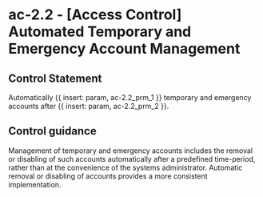 # ac-2.2 - \[Access Control\] Automated Temporary and Emergency Account Management

## Control Statement

Automatically {{ insert: param, ac-2.2_prm_1 }} temporary and emergency accounts after {{ insert: param, ac-2.2_prm_2 }}.

## Control guidance

Management of temporary and emergency accounts includes the removal or disabling of such accounts automatically after a predefined time-period, rather than at the convenience of the systems administrator. Automatic removal or disabling of accounts provides a more consistent implementation.
